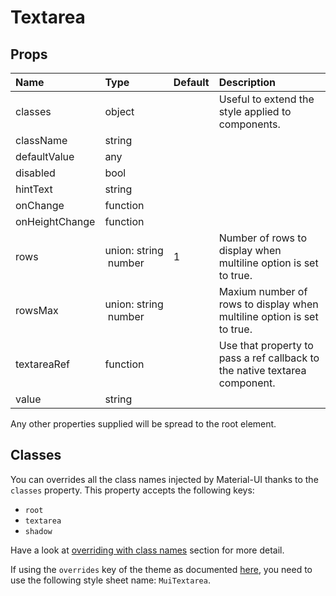 # Textarea



## Props
| Name | Type | Default | Description |
|:-----|:-----|:--------|:------------|
| classes | object |  | Useful to extend the style applied to components. |
| className | string |  |  |
| defaultValue | any |  |  |
| disabled | bool |  |  |
| hintText | string |  |  |
| onChange | function |  |  |
| onHeightChange | function |  |  |
| rows | union:&nbsp;string<br>&nbsp;number<br> | 1 | Number of rows to display when multiline option is set to true. |
| rowsMax | union:&nbsp;string<br>&nbsp;number<br> |  | Maxium number of rows to display when multiline option is set to true. |
| textareaRef | function |  | Use that property to pass a ref callback to the native textarea component. |
| value | string |  |  |

Any other properties supplied will be spread to the root element.
## Classes

You can overrides all the class names injected by Material-UI thanks to the `classes` property.
This property accepts the following keys:
- `root`
- `textarea`
- `shadow`

Have a look at [overriding with class names](/customization/overrides#overriding-with-class-names)
section for more detail.

If using the `overrides` key of the theme as documented
[here](/customization/themes#customizing-all-instances-of-a-component-type),
you need to use the following style sheet name: `MuiTextarea`.
